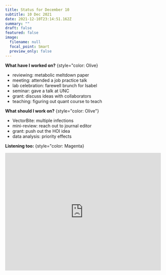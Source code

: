 ```yaml
---
title: Status for December 10
subtitle: 10 Dec 2021
date: 2021-12-10T23:14:51.162Z
summary: ""
draft: false
featured: false
image:
  filename: null
  focal_point: Smart
  preview_only: false
---
```

**What have I worked on?** 
{style="color: Olive}

* reviewing: metabolic meltdown paper
* meeting: attended a job practice talk
* lab celebration: farewell brunch for Isabel
* seminar: gave a talk at UNC
* grant: discuss ideas with collaborators
* teaching: figuring out quant course to teach

**What should I work on?**
{style="color: Olive"}

* VectorBite: multiple infections
* mini-review: reach out to journal editor
* grant: push out the HOI idea
* data analysis: priority effects

**Listening too:**
{style="color: Magenta}

<iframe src="https://open.spotify.com/embed/album/2IzUZlhtBvPQYs74KeG6fb" width="100%" height="380" frameBorder="0" allowfullscreen="" allow="autoplay; clipboard-write; encrypted-media; fullscreen; picture-in-picture"></iframe>